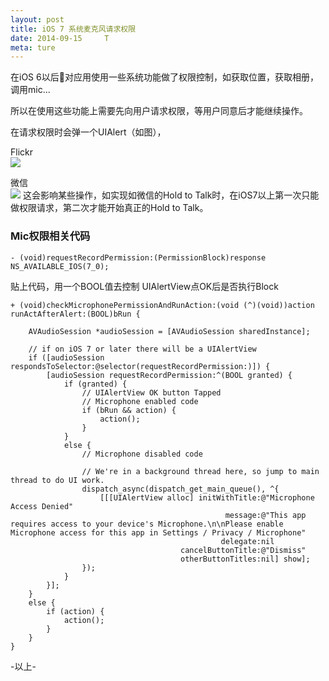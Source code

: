 ```yaml
---
layout: post
title: iOS 7 系统麦克风请求权限
date: 2014-09-15     T
meta: ture
---
```


在iOS 6以后对应用使用一些系统功能做了权限控制，如获取位置，获取相册，调用mic...

所以在使用这些功能上需要先向用户请求权限，等用户同意后才能继续操作。

在请求权限时会弹一个UIAlert（如图），  

Flickr   
![](https://farm4.staticflickr.com/3910/15061447188_7251995348_z.jpg)
  
  
微信  
![](https://farm6.staticflickr.com/5575/15224997626_1b002a2216.jpg)
这会影响某些操作，如实现如微信的Hold to Talk时，在iOS7以上第一次只能做权限请求，第二次才能开始真正的Hold to Talk。

### Mic权限相关代码
```
- (void)requestRecordPermission:(PermissionBlock)response NS_AVAILABLE_IOS(7_0);
```

贴上代码，用一个BOOL值去控制 UIAlertView点OK后是否执行Block

```
+ (void)checkMicrophonePermissionAndRunAction:(void (^)(void))action runActAfterAlert:(BOOL)bRun {
    
    AVAudioSession *audioSession = [AVAudioSession sharedInstance];
    
    // if on iOS 7 or later there will be a UIAlertView
    if ([audioSession respondsToSelector:@selector(requestRecordPermission:)]) {
        [audioSession requestRecordPermission:^(BOOL granted) {
            if (granted) {
            	// UIAlertView OK button Tapped
                // Microphone enabled code
                if (bRun && action) {
                    action();
                }
            }
            else {
                // Microphone disabled code
                
                // We're in a background thread here, so jump to main thread to do UI work.
                dispatch_async(dispatch_get_main_queue(), ^{
                    [[[UIAlertView alloc] initWithTitle:@"Microphone Access Denied"
                                                message:@"This app requires access to your device's Microphone.\n\nPlease enable Microphone access for this app in Settings / Privacy / Microphone"
                                               delegate:nil
                                      cancelButtonTitle:@"Dismiss"
                                      otherButtonTitles:nil] show];
                });
            }
        }];
    }
    else {
        if (action) {
            action();
        }
    }
}

```


-以上-
